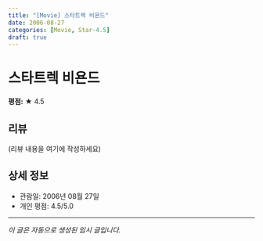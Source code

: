 ```yaml
---
title: "[Movie] 스타트렉 비욘드"
date: 2006-08-27
categories: [Movie, Star-4.5]
draft: true
---
```


# 스타트렉 비욘드

**평점:** ★ 4.5

## 리뷰

(리뷰 내용을 여기에 작성하세요)

## 상세 정보

- 관람일: 2006년 08월 27일
- 개인 평점: 4.5/5.0

---

*이 글은 자동으로 생성된 임시 글입니다.*
